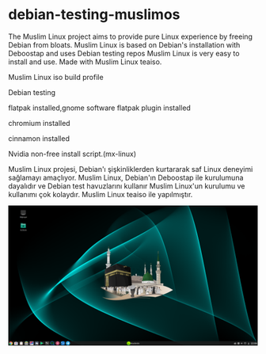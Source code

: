 # debian-testing-muslimos

The Muslim Linux project aims to provide pure Linux experience by freeing Debian from bloats. Muslim Linux is based on Debian's installation with Deboostap and uses Debian testing repos Muslim Linux is very easy to install and use. Made with Muslim Linux teaiso.


Muslim Linux iso build profile

Debian testing

flatpak installed,gnome software flatpak plugin installed

chromium installed

cinnamon installed

Nvidia non-free install script.(mx-linux)



Muslim Linux projesi, Debian'ı şişkinliklerden kurtararak saf Linux deneyimi sağlamayı amaçlıyor. Muslim Linux, Debian'ın Deboostap ile kurulumuna dayalıdır ve Debian test havuzlarını kullanır Muslim Linux'un kurulumu ve kullanımı çok kolaydır. Muslim Linux teaiso ile yapılmıştır.


<img src="https://raw.githubusercontent.com/coldfire03/debo/main/islam.png">
